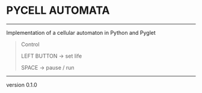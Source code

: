 # PYCELL AUTOMATA

<hr>

Implementation of a cellular automaton in Python and Pyglet

> Control
> 
> LEFT BUTTON -> set life
> 
> SPACE -> pause / run

<hr>

version 0.1.0